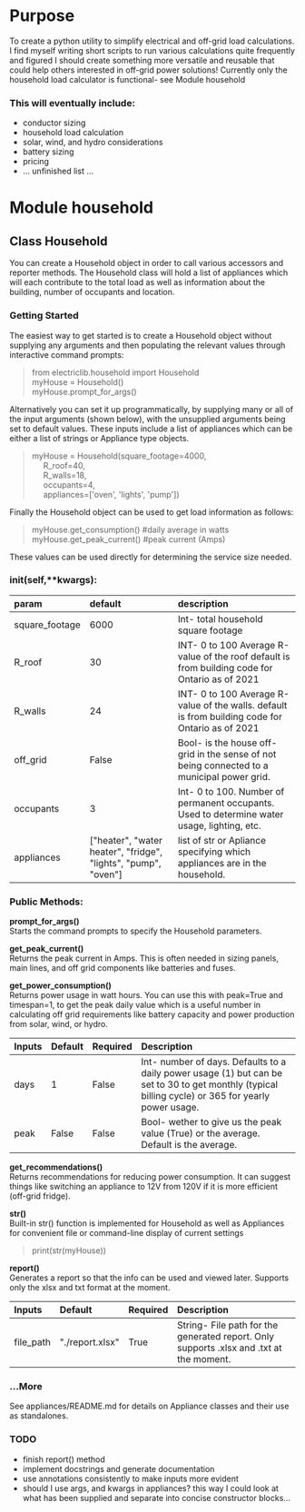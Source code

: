 # Purpose
To create a python utility to simplify electrical and off-grid load calculations.\
I find myself writing short scripts to run various calculations quite frequently and figured I should create something more versatile and reusable that could help others interested in off-grid power solutions!
Currently only the household load calculator is functional- see Module household

### This will eventually include:
* conductor sizing
* household load calculation
* solar, wind, and hydro considerations
* battery sizing
* pricing
* ... unfinished list ...

# Module household
## Class Household
You can create a Household object in order to call various accessors and reporter methods. The Household class will hold a list of appliances which will each contribute to the total load as well as information about the building, number of occupants and location.
### Getting Started
The easiest way to get started is to create a Household object without supplying any arguments and then populating the relevant values through interactive command prompts:
>from electriclib.household import Household\
>myHouse = Household()\
>myHouse.prompt_for_args()

Alternatively you can set it up programmatically, by supplying many or all of the input arguments (shown below), with the unsupplied arguments being set to default values. These inputs include a list of appliances which can be either a list of strings or Appliance type objects.

>myHouse = Household(square_footage=4000,   
    &nbsp;&nbsp;&nbsp;&nbsp; R_roof=40,   
    &nbsp;&nbsp;&nbsp;&nbsp; R_walls=18,   
    &nbsp;&nbsp;&nbsp;&nbsp; occupants=4,   
    &nbsp;&nbsp;&nbsp;&nbsp; appliances=['oven', 'lights', 'pump'])

Finally the Household object can be used to get load information as follows:
>myHouse.get_consumption() #daily average in watts\
>myHouse.get_peak_current() #peak current (Amps)

These values can be used directly for determining the service size needed.

### __init__(self,**kwargs):

| param | default | description |
| :--- | :--- | :---
|square_footage|6000|Int- total household square footage
|R_roof|30|INT- 0 to 100 Average R-value of the roof default is from building code for Ontario as of 2021
|R_walls|24|INT- 0 to 100 Average R-value of the walls. default is from building code for Ontario as of 2021
|off_grid| False | Bool- is the house off-grid in the sense of not being connected to a municipal power grid.
|occupants|3|Int- 0 to 100. Number of permanent occupants. Used to determine water usage, lighting, etc.
|appliances|["heater", "water heater", "fridge", "lights", "pump", "oven"]|list of str or Apliance specifying which appliances are in the household.

### Public Methods:
**prompt_for_args()**  
Starts the command prompts to specify the Household parameters.

**get_peak_current()**  
Returns the peak current in Amps. This is often needed in sizing panels, main lines, and off grid components like batteries and fuses.

**get_power_consumption()**  
Returns power usage in watt hours. You can use this with peak=True and timespan=1, to get the peak daily value which is a useful number in calculating off grid requirements like battery capacity and power production from solar, wind, or hydro.

| Inputs | Default | Required | Description |
| :--- | :--- | :--- | :---
| days | 1 | False | Int- number of days. Defaults to a daily power usage (1) but can be set  to 30 to get monthly (typical billing cycle) or 365 for yearly power usage.
| peak | False | False | Bool- wether to give us the peak value (True) or the average. Default is the average. 

**get_recommendations()**  
Returns recommendations for reducing power consumption. It can suggest things like switching an appliance to 12V from 120V if it is more efficient (off-grid fridge).

**__str__()**  
Built-in str() function is implemented for Household as well as Appliances for convenient file or command-line display of current settings
>print(str(myHouse))

**report()**  
Generates a report so that the info can be used and viewed later. Supports only the xlsx and txt format at the moment.

| Inputs | Default | Required | Description |
| :--- | :--- | :--- | :---
| file_path | "./report.xlsx" | True | String- File path for the generated report. Only supports .xlsx and .txt at the moment.

### ...More
See appliances/README.md for details on Appliance classes and their use as standalones.

### TODO
* finish report() method
* implement docstrings and generate documentation
* use annotations consistently to make inputs more evident
* should I use args, and kwargs in appliances?
    this way I could look at what has been supplied and separate into concise constructor blocks...

